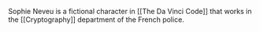 Sophie Neveu is a fictional character in [[The Da Vinci Code]] that works in the [[Cryptography]] department of the French police.